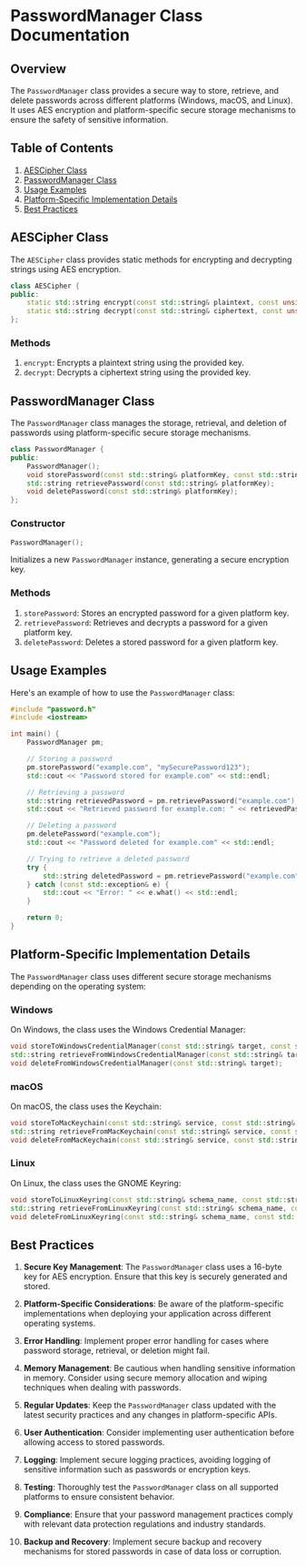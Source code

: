 # PasswordManager Class Documentation

## Overview

The `PasswordManager` class provides a secure way to store, retrieve, and delete passwords across different platforms (Windows, macOS, and Linux). It uses AES encryption and platform-specific secure storage mechanisms to ensure the safety of sensitive information.

## Table of Contents

1. [AESCipher Class](#aescipher-class)
2. [PasswordManager Class](#passwordmanager-class)
3. [Usage Examples](#usage-examples)
4. [Platform-Specific Implementation Details](#platform-specific-implementation-details)
5. [Best Practices](#best-practices)

## AESCipher Class

The `AESCipher` class provides static methods for encrypting and decrypting strings using AES encryption.

```cpp
class AESCipher {
public:
    static std::string encrypt(const std::string& plaintext, const unsigned char* key);
    static std::string decrypt(const std::string& ciphertext, const unsigned char* key);
};
```

### Methods

1. `encrypt`: Encrypts a plaintext string using the provided key.
2. `decrypt`: Decrypts a ciphertext string using the provided key.

## PasswordManager Class

The `PasswordManager` class manages the storage, retrieval, and deletion of passwords using platform-specific secure storage mechanisms.

```cpp
class PasswordManager {
public:
    PasswordManager();
    void storePassword(const std::string& platformKey, const std::string& password);
    std::string retrievePassword(const std::string& platformKey);
    void deletePassword(const std::string& platformKey);
};
```

### Constructor

```cpp
PasswordManager();
```

Initializes a new `PasswordManager` instance, generating a secure encryption key.

### Methods

1. `storePassword`: Stores an encrypted password for a given platform key.
2. `retrievePassword`: Retrieves and decrypts a password for a given platform key.
3. `deletePassword`: Deletes a stored password for a given platform key.

## Usage Examples

Here's an example of how to use the `PasswordManager` class:

```cpp
#include "password.h"
#include <iostream>

int main() {
    PasswordManager pm;

    // Storing a password
    pm.storePassword("example.com", "mySecurePassword123");
    std::cout << "Password stored for example.com" << std::endl;

    // Retrieving a password
    std::string retrievedPassword = pm.retrievePassword("example.com");
    std::cout << "Retrieved password for example.com: " << retrievedPassword << std::endl;

    // Deleting a password
    pm.deletePassword("example.com");
    std::cout << "Password deleted for example.com" << std::endl;

    // Trying to retrieve a deleted password
    try {
        std::string deletedPassword = pm.retrievePassword("example.com");
    } catch (const std::exception& e) {
        std::cout << "Error: " << e.what() << std::endl;
    }

    return 0;
}
```

## Platform-Specific Implementation Details

The `PasswordManager` class uses different secure storage mechanisms depending on the operating system:

### Windows

On Windows, the class uses the Windows Credential Manager:

```cpp
void storeToWindowsCredentialManager(const std::string& target, const std::string& encryptedPassword);
std::string retrieveFromWindowsCredentialManager(const std::string& target);
void deleteFromWindowsCredentialManager(const std::string& target);
```

### macOS

On macOS, the class uses the Keychain:

```cpp
void storeToMacKeychain(const std::string& service, const std::string& account, const std::string& encryptedPassword);
std::string retrieveFromMacKeychain(const std::string& service, const std::string& account);
void deleteFromMacKeychain(const std::string& service, const std::string& account);
```

### Linux

On Linux, the class uses the GNOME Keyring:

```cpp
void storeToLinuxKeyring(const std::string& schema_name, const std::string& attribute_name, const std::string& encryptedPassword);
std::string retrieveFromLinuxKeyring(const std::string& schema_name, const std::string& attribute_name);
void deleteFromLinuxKeyring(const std::string& schema_name, const std::string& attribute_name);
```

## Best Practices

1. **Secure Key Management**: The `PasswordManager` class uses a 16-byte key for AES encryption. Ensure that this key is securely generated and stored.

2. **Platform-Specific Considerations**: Be aware of the platform-specific implementations when deploying your application across different operating systems.

3. **Error Handling**: Implement proper error handling for cases where password storage, retrieval, or deletion might fail.

4. **Memory Management**: Be cautious when handling sensitive information in memory. Consider using secure memory allocation and wiping techniques when dealing with passwords.

5. **Regular Updates**: Keep the `PasswordManager` class updated with the latest security practices and any changes in platform-specific APIs.

6. **User Authentication**: Consider implementing user authentication before allowing access to stored passwords.

7. **Logging**: Implement secure logging practices, avoiding logging of sensitive information such as passwords or encryption keys.

8. **Testing**: Thoroughly test the `PasswordManager` class on all supported platforms to ensure consistent behavior.

9. **Compliance**: Ensure that your password management practices comply with relevant data protection regulations and industry standards.

10. **Backup and Recovery**: Implement secure backup and recovery mechanisms for stored passwords in case of data loss or corruption.
